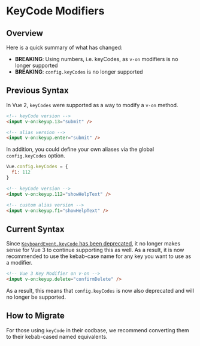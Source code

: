 # KeyCode Modifiers

## Overview

Here is a quick summary of what has changed:

- **BREAKING**: Using numbers, i.e. keyCodes, as `v-on` modifiers is no longer supported
- **BREAKING**: `config.keyCodes` is no longer supported

## Previous Syntax

In Vue 2, `keyCodes` were supported as a way to modify a `v-on` method.

```html
<!-- keyCode version -->
<input v-on:keyup.13="submit" />

<!-- alias version -->
<input v-on:keyup.enter="submit" />
```

In addition, you could define your own aliases via the global `config.keyCodes` option.

```js
Vue.config.keyCodes = {
  f1: 112
}
```

```html
<!-- keyCode version -->
<input v-on:keyup.112="showHelpText" />

<!-- custom alias version -->
<input v-on:keyup.f1="showHelpText" />
```

## Current Syntax

Since [`KeyboardEvent.keyCode` has been deprecated](https://developer.mozilla.org/en-US/docs/Web/API/KeyboardEvent/keyCode), it no longer makes sense for Vue 3 to continue supporting this as well. As a result, it is now recommended to use the kebab-case name for any key you want to use as a modifier.

```html
<!-- Vue 3 Key Modifier on v-on -->
<input v-on:keyup.delete="confirmDelete" />
```

As a result, this means that `config.keyCodes` is now also deprecated and will no longer be supported.

## How to Migrate

For those using `keyCode` in their codbase, we recommend converting them to their kebab-cased named equivalents.
